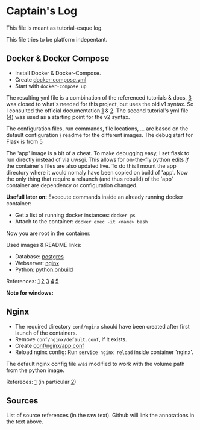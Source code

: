 Captain's Log
=============

This file is meant as tutorial-esque log.

This file tries to be platform indepentant.

Docker & Docker Compose
-----------------------

- Install Docker & Docker-Compose.
- Create [docker-compose.yml](docker-compose.yml)
- Start with `docker-compose up`

The resulting yml file is a combination of the referenced tutorials & docs,
[3][compose tut 1] was closed to what's needed for this project, but uses the old v1 syntax.
So I consulted the official documentation [1][compose overview] & [2][compose file].
The second tutorial's yml file ([4][compose tut 2]) was used as a starting point for the v2 syntax.

The configuration files, run commands, file locations, ... are based on the default 
configuration / readme for the different images. The debug start for Flask is from [5][flask quickstart]

The 'app' image is a bit of a cheat. To make debugging easy, I set flask to run directly instead of
via uwsgi. This allows for on-the-fly python edits *if* the container's files are also updated live.
To do this I mount the app directory where it would nomaly have been copied on build of 'app'.
Now the only thing that require a relaunch (and thus rebuild) of the 'app' container are dependency or
configuration changed.

**Usefull later on:**
Excecute commands inside an already running docker container:

- Get a list of running docker instances: `docker ps`
- Attach to the container: `docker exec -it <name> bash`

Now you are root in the container.

Used images & README links:
- Database: [postgres][docker postgres]
- Webserver: [nginx][docker nginx]
- Python: [python:onbuild][docker python]

References: [1][compose overview] [2][compose file] [3][compose tut 1] [4][compose tut 2] [5][flask quickstart]

**Note for windows:** 

Nginx
-----

- The required directory `conf/nginx` should have been created after first launch of the containers.
- Remove `conf/nginx/default.conf`, if it exists.
- Create [conf/nginx/app.conf](conf/nginx/app.conf)
- Reload nginx config: Run `service nginx reload` inside container 'nginx'.

The default nginx config file was modified to work with the volume path from the python image.

Refereces: [1][nginx docs] (in particular [2][nginx docs core])

Sources
-------

List of source references (in the raw text).
Github will link the annotations in the text above.

[compose overview]: https://docs.docker.com/compose/overview/
[compose file]: https://docs.docker.com/compose/compose-file/#/version-2
[compose tut 1]: http://containertutorials.com/docker-compose/nginx-flask-postgresql.html
[compose tut 2]: http://nickjanetakis.com/blog/dockerize-a-flask-celery-and-redis-application-with-docker-compose
[flask quickstart]: http://flask.pocoo.org/docs/0.11/quickstart/

[docker postgres]: https://hub.docker.com/_/postgres/
[docker nginx]: https://hub.docker.com/_/nginx/
[docker python]: https://hub.docker.com/_/nginx/

[nginx docs]: http://nginx.org/en/docs/
[nginx docs core]: http://nginx.org/en/docs/http/ngx_http_core_module.html
